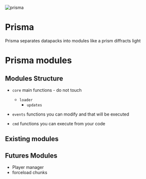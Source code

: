 ![prisma](https://user-images.githubusercontent.com/56648332/208785484-100bef66-6e5b-4730-acc6-bb02f9dbdec6.png)

# Prisma
Prisma separates datapacks into modules like a prism diffracts light


# Prisma modules

## Modules Structure

- `core` main functions - do not touch
    - `loader`
        - `updates`

- `events` functions you can modify and that will be executed 
- `cmd` functions you can execute from your code



## Existing modules


## Futures Modules
- Player manager
- forceload chunks